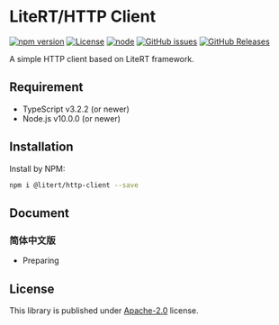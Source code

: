 # LiteRT/HTTP Client

[![npm version](https://img.shields.io/npm/v/@litert/http-client.svg?colorB=brightgreen)](https://www.npmjs.com/package/@litert/http-client "Stable Version")
[![License](https://img.shields.io/npm/l/@litert/http-client.svg?maxAge=2592000?style=plastic)](https://github.com/litert/http-client/blob/master/LICENSE)
[![node](https://img.shields.io/node/v/@litert/http-client.svg?colorB=brightgreen)](https://nodejs.org/dist/latest-v8.x/)
[![GitHub issues](https://img.shields.io/github/issues/litert/http-client.js.svg)](https://github.com/litert/http-client.js/issues)
[![GitHub Releases](https://img.shields.io/github/release/litert/http-client.js.svg)](https://github.com/litert/http-client.js/releases "Stable Release")

A simple HTTP client based on LiteRT framework.

## Requirement

- TypeScript v3.2.2 (or newer)
- Node.js v10.0.0 (or newer)

## Installation

Install by NPM:

```sh
npm i @litert/http-client --save
```

## Document

### 简体中文版

- Preparing

## License

This library is published under [Apache-2.0](./LICENSE) license.
